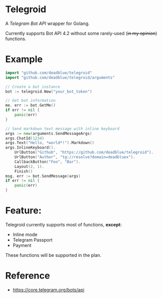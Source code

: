 # Telegroid

A _Telegram Bot API_ wrapper for Golang.

Currently supports Bot API 4.2 without some rarely-used (~~in my opinion~~) functions.

# Example

```Go
import "github.com/deadblue/telegroid"
import "github.com/deadblue/telegroid/arguments"

// Create a bot instance
bot := telegroid.New("your_bot_token")

// Get bot information
me, err := bot.GetMe()
if err != nil {
    panic(err)
}

// Send markdown text message with inline keyboard
args := new(arguments.SendMessageArgs)
args.ChatId(1234)
args.Text("Hello, *world*!").Markdown()
args.InlineKeyboard().
    UrlButton("Github", "https://github.com/deadblue/telegroid").
    UrlButton("Author", "tg://resolve?domain=deadbluex").
    CallbackButton("Foo", "Bar").
    Layout(2, 1).
    Finish()
msg, err := bot.SendMessage(args)
if err != nil {
    panic(err)
}

```

# Feature:

Telegroid currently supports most of functions, **except**:

* Inline mode
* Telegram Passport
* Payment

These functions will be supported in the plan.

# Reference

* https://core.telegram.org/bots/api
